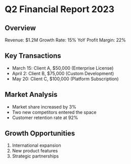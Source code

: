 # Q2 Financial Report 2023

## Overview
Revenue: $1.2M
Growth Rate: 15% YoY
Profit Margin: 22%

## Key Transactions
- March 15: Client A, $50,000 (Enterprise License)
- April 2: Client B, $75,000 (Custom Development)
- May 20: Client C, $100,000 (Platform Subscription)

## Market Analysis
- Market share increased by 3%
- Two new competitors entered the space
- Customer retention rate at 92%

## Growth Opportunities
1. International expansion
2. New product features
3. Strategic partnerships 